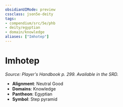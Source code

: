 ```yaml
---
obsidianUIMode: preview
cssclass: json5e-deity
tags:
- compendium/src/5e/phb
- deity/egyptian
- domain/knowledge
aliases: ["Imhotep"]
---
```

# Imhotep
*Source: Player's Handbook p. 299. Available in the SRD.* 

- **Alignment**: Neutral Good
- **Domains**: Knowledge
- **Pantheon**: Egyptian
- **Symbol**: Step pyramid